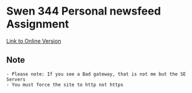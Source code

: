 # Swen 344 Personal newsfeed Assignment

[Link to Online Version](http://www.se.rit.edu/~mxs7353/feed/index.php)

## Note
    - Please note: If you see a Bad gateway, that is not me but the SE Servers
    - You must force the site to http not https
